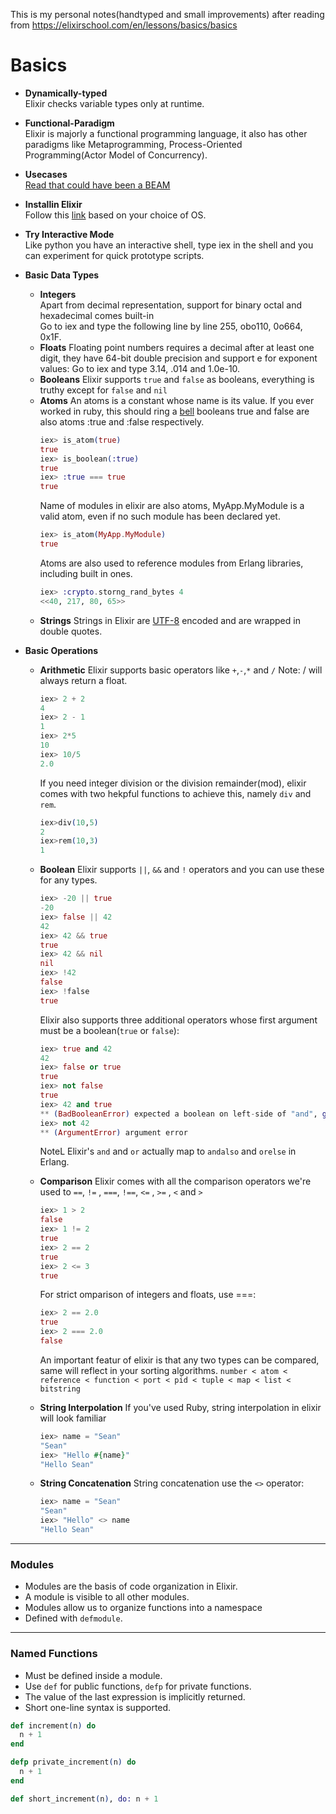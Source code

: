This is my personal notes(handtyped and small improvements) after reading from https://elixirschool.com/en/lessons/basics/basics
# Basics

- **Dynamically-typed**  
  Elixir checks variable types only at runtime.
- **Functional-Paradigm**  
  Elixir is majorly a functional programming language, it also has other paradigms like Metaprogramming, Process-Oriented Programming(Actor Model of Concurrency).
- **Usecases**    
  [Read that could have been a BEAM](https://vereis.com/posts/you_built_an_erlang)
- **Installin Elixir**  
  Follow this [link](https://elixir-lang.org/install.html) based on your choice of OS.
- **Try Interactive Mode**  
  Like python you have an interactive shell, type iex in the shell and you can experiment for quick prototype scripts.
- **Basic Data Types**  
  - **Integers**  
    Apart from decimal representation, support for binary octal and hexadecimal comes built-in  
    Go to iex and type the following line by line 255, obo110, 0o664, 0x1F.
  - **Floats**
    Floating point numbers requires a decimal after at least one digit, they have 64-bit double precision and support e for exponent values:
    Go to iex and type 3.14, .014 and 1.0e-10.
  - **Booleans**
    Elixir supports `true` and `false` as booleans, everything is truthy except for `false` and `nil`
  - **Atoms**
    An atoms is a constant whose name is its value. If you ever worked in ruby, this should ring a [bell](https://www.codecademy.com/learn/learn-ruby/modules/learn-ruby-hashes-and-symbols-u/cheatsheet)
    booleans true and false are also atoms :true and :false respectively.
    ```elixir
    iex> is_atom(true)
    true
    iex> is_boolean(:true)
    true
    iex> :true === true
    true
    ```
    Name of modules in elixir are also atoms, MyApp.MyModule is a valid atom, even if no such module has been declared yet.
    ```elixir
    iex> is_atom(MyApp.MyModule)
    true
    ```
    Atoms are also used to reference modules from Erlang libraries, including built in ones.
    ```elixir
    iex> :crypto.storng_rand_bytes 4
    <<40, 217, 80, 65>>
    ```
  - **Strings**
    Strings in Elixir are [UTF-8](https://www.youtube.com/watch?v=nhN8larXM2w) encoded and are wrapped in double quotes.
    
- **Basic Operations**
  - **Arithmetic**
    Elixir supports basic operators like `+`,`-`,`*` and `/`
    Note: / will always return a float.
    ```elixir
    iex> 2 + 2
    4
    iex> 2 - 1
    1
    iex> 2*5
    10
    iex> 10/5
    2.0
    ```
    If you need integer division or the division remainder(mod), elixir comes with two hekpful functions to achieve this, namely `div` and `rem`.
    ```elixir
    iex>div(10,5)
    2
    iex>rem(10,3)
    1
    ```
  - **Boolean**
    Elixir supports `||`, `&&` and `!` operators and you can use these for any types.
    ```elixir
    iex> -20 || true
    -20
    iex> false || 42
    42
    iex> 42 && true
    true
    iex> 42 && nil
    nil
    iex> !42
    false
    iex> !false
    true
    ```
    Elixir also supports three additional operators whose first argument must be a boolean(`true` or `false`):
    ```elixir
    iex> true and 42
    42
    iex> false or true
    true
    iex> not false
    true
    iex> 42 and true
    ** (BadBooleanError) expected a boolean on left-side of "and", got: 42
    iex> not 42
    ** (ArgumentError) argument error
    ```
    NoteL Elixir's `and` and `or` actually map to `andalso` and `orelse` in Erlang.
  - **Comparison**
    Elixir comes with all the comparison operators we're used to `==`, `!=` , `===`, `!==`, `<=` , `>=` , `<` and `>`
    ```elixir
    iex> 1 > 2
    false
    iex> 1 != 2
    true
    iex> 2 == 2
    true
    iex> 2 <= 3
    true
    ```
    For strict omparison of integers and floats, use ===:
    ```elixir
    iex> 2 == 2.0
    true
    iex> 2 === 2.0
    false
    ```
    An important featur of elixir is that any two types can be compared, same will reflect in your sorting algorithms.
    `number < atom < reference < function < port < pid < tuple < map < list < bitstring`

  - **String Interpolation**
    If you've used Ruby, string interpolation in elixir will look familiar
    ```elixir
    iex> name = "Sean"
    "Sean"
    iex> "Hello #{name}"
    "Hello Sean"
    ```
  - **String Concatenation**
    String concatenation use the `<>` operator:
    ```elixir
    iex> name = "Sean"
    "Sean"
    iex> "Hello" <> name
    "Hello Sean"
    ```
---

### Modules

- Modules are the basis of code organization in Elixir.
- A module is visible to all other modules.
- Modules allow us to organize functions into a namespace
- Defined with `defmodule`.

---

### Named Functions

- Must be defined inside a module.
- Use `def` for public functions, `defp` for private functions.
- The value of the last expression is implicitly returned.
- Short one-line syntax is supported.

```elixir
def increment(n) do
  n + 1
end

defp private_increment(n) do
  n + 1
end

def short_increment(n), do: n + 1
```


